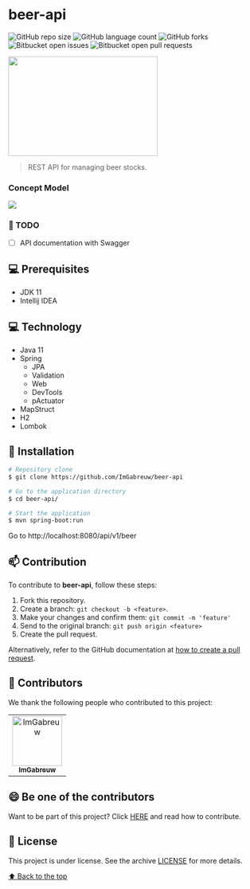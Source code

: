 # beer-api

![GitHub repo size](https://img.shields.io/github/repo-size/ImGabreuw/beer-api?style=for-the-badge)
![GitHub language count](https://img.shields.io/github/languages/count/ImGabreuw/beer-api?style=for-the-badge)
![GitHub forks](https://img.shields.io/github/forks/ImGabreuw/beer-api?style=for-the-badge)
![Bitbucket open issues](https://img.shields.io/bitbucket/issues/ImGabreuw/beer-api?style=for-the-badge)
![Bitbucket open pull requests](https://img.shields.io/bitbucket/pr-raw/ImGabreuw/beer-api?style=for-the-badge)

<img height="200px" width="300px" src="https://hermes.dio.me/santander/dev-week/logo-dio.svg">

> REST API for managing beer stocks.

### Concept Model

![](./.github/modelo-conceitual.png)

### 📝 TODO

- [ ] API documentation with Swagger

## 💻 Prerequisites

* JDK 11
* Intellij IDEA

## 💻 Technology

* Java 11
* Spring
  * JPA
  * Validation
  * Web
  * DevTools
  * pActuator
* MapStruct
* H2
* Lombok


## 🚀 Installation

```bash
# Repository clone
$ git clone https://github.com/ImGabreuw/beer-api

# Go to the application directory
$ cd beer-api/

# Start the application
$ mvn spring-boot:run
```

Go to http://localhost:8080/api/v1/beer

## 📫 Contribution

To contribute to **beer-api**, follow these steps:

1. Fork this repository.
2. Create a branch: `git checkout -b <feature>`.
3. Make your changes and confirm them: `git commit -m 'feature'`
4. Send to the original branch: `git push origin <feature>`
5. Create the pull request.

Alternatively, refer to the GitHub documentation at [how to create a pull request](https://help.github.com/en/github/collaborating-with-issues-and-pull-requests/creating-a-pull-request).

## 🤝 Contributors

We thank the following people who contributed to this project:

<table>
  <tr>
    <td align="center">
      <a href="https://github.com/ImGabreuw">
        <img src="https://avatars.githubusercontent.com/u/60116449?v=4" width="100px;" alt="ImGabreuw"/><br>
        <sub>
          <b>ImGabreuw</b>
        </sub>
      </a>
    </td>
  </tr>
</table>


## 😄 Be one of the contributors<br>

Want to be part of this project? Click [HERE](CONTRIBUTING.md) and read how to contribute.

## 📝 License

This project is under license. See the archive [LICENSE](LICENSE.md) for more details.

[⬆ Back to the top](#beer-api)<br>

